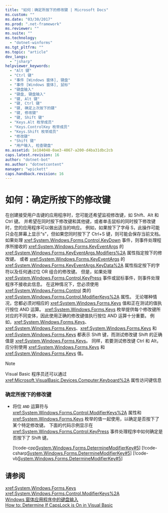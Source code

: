 ```yaml
---
title: "如何：确定所按下的修改键 | Microsoft Docs"
ms.custom: ""
ms.date: "03/30/2017"
ms.prod: ".net-framework"
ms.reviewer: ""
ms.suite: ""
ms.technology: 
  - "dotnet-winforms"
ms.tgt_pltfrm: ""
ms.topic: "article"
dev_langs: 
  - "jsharp"
helpviewer_keywords: 
  - "Alt 键"
  - "Ctrl 键"
  - "事件 [Windows 窗体], 键盘"
  - "事件 [Windows 窗体], 鼠标"
  - "键盘输入"
  - "键盘, 键盘输入"
  - "键, Alt 键"
  - "键, Ctrl 键"
  - "键, 确定上次按下的键"
  - "键, 修改键"
  - "键, Shift 键"
  - "Keys.Alt 枚举成员"
  - "Keys.ControlKey 枚举成员"
  - "Keys.Shift 枚举成员"
  - "修改键"
  - "Shift 键"
  - "用户输入, 检查键盘"
ms.assetid: 1e184048-0ae3-4067-a200-d4ba31dbc2cb
caps.latest.revision: 16
author: "dotnet-bot"
ms.author: "dotnetcontent"
manager: "wpickett"
caps.handback.revision: 16
---
```

# 如何：确定所按下的修改键
在创建接受用户击键的应用程序时，您可能还希望监视修改键，如 Shift、Alt 和 Ctrl 键。  并希望在同时按下修改键和其他键，或者单击鼠标的同时按下修改键时，您的应用程序可以做出适当的响应。  例如，如果按下了字母 S，此操作可能只会在屏幕上显示“s”，但如果您同时按下了 Ctrl\+S 键，则可能会保存当前文档。  如果处理 <xref:System.Windows.Forms.Control.KeyDown> 事件，则事件处理程序所接收的 <xref:System.Windows.Forms.KeyEventArgs> 的 <xref:System.Windows.Forms.KeyEventArgs.Modifiers%2A> 属性指定按下的修改键。  或者 <xref:System.Windows.Forms.KeyEventArgs> 的 <xref:System.Windows.Forms.KeyEventArgs.KeyData%2A> 属性指定按下的字符以及任何通过位 OR 组合的修改键。  但是，如果处理 <xref:System.Windows.Forms.Control.KeyPress> 事件或鼠标事件，则事件处理程序不接收此信息。  在这种情况下，您必须使用 <xref:System.Windows.Forms.Control> 类的 <xref:System.Windows.Forms.Control.ModifierKeys%2A> 属性。  无论哪种情况，您都必须对相应的 <xref:System.Windows.Forms.Keys> 值和正在测试的值执行按位 AND 运算。  <xref:System.Windows.Forms.Keys> 枚举提供每个修改键所对应的不同变体，因此使用正确的修改键值执行按位 AND 运算十分重要。  例如，<xref:System.Windows.Forms.Keys>、<xref:System.Windows.Forms.Keys>、<xref:System.Windows.Forms.Keys> 和 <xref:System.Windows.Forms.Keys> 都表示 Shift 键，而测试修改键 Shift 的正确值是 <xref:System.Windows.Forms.Keys>。  同样，若要测试修改键 Ctrl 和 Alt，应分别使用 <xref:System.Windows.Forms.Keys> 和 <xref:System.Windows.Forms.Keys> 值。  
  
> [!NOTE]
>  Visual Basic 程序员还可以通过 <xref:Microsoft.VisualBasic.Devices.Computer.Keyboard%2A> 属性访问键信息  
  
### 确定所按下的修改键  
  
-   将位 `AND` 运算符与 <xref:System.Windows.Forms.Control.ModifierKeys%2A> 属性和 <xref:System.Windows.Forms.Keys> 枚举的值一起使用，以确定是否按下了某个特定修改键。  下面的代码示例显示在 <xref:System.Windows.Forms.Control.KeyPress> 事件处理程序中如何确定是否按下了 Shift 键。  
  
     [!code-cpp[System.Windows.Forms.DetermineModifierKey#5](../../../samples/snippets/cpp/VS_Snippets_Winforms/System.Windows.Forms.DetermineModifierKey/cpp/form1.cpp#5)]
     [!code-csharp[System.Windows.Forms.DetermineModifierKey#5](../../../samples/snippets/csharp/VS_Snippets_Winforms/System.Windows.Forms.DetermineModifierKey/CS/form1.cs#5)]
     [!code-vb[System.Windows.Forms.DetermineModifierKey#5](../../../samples/snippets/visualbasic/VS_Snippets_Winforms/System.Windows.Forms.DetermineModifierKey/VB/form1.vb#5)]  
  
## 请参阅  
 <xref:System.Windows.Forms.Keys>   
 <xref:System.Windows.Forms.Control.ModifierKeys%2A>   
 [Windows 窗体应用程序中的键盘输入](../../../docs/framework/winforms/keyboard-input-in-a-windows-forms-application.md)   
 [How to: Determine If CapsLock is On in Visual Basic](http://msdn.microsoft.com/zh-cn/91e60f5c-dd61-4222-ba5f-39af803afd8c)
